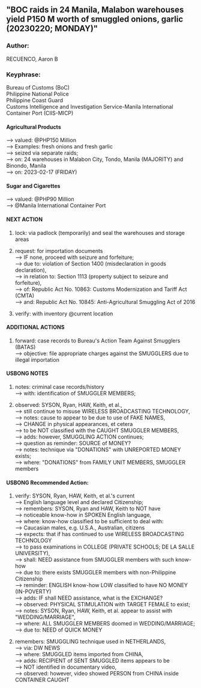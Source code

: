 ## "BOC raids in 24 Manila, Malabon warehouses yield P150 M worth of smuggled onions, garlic (20230220; MONDAY)"

### Author:

RECUENCO, Aaron B

### Keyphrase:
Bureau of Customs (BoC)<br/>
Philippine National Police<br/>
Philippine Coast Guard<br/>
Customs Intelligence and Investigation Service-Manila International Container Port (CIIS-MICP)

#### Agricultural Products
--> valued: @PHP150 Million <br/>
--> Examples: fresh onions and fresh garlic<br/>
--> seized via separate raids;<br/>
--> on: 24 warehouses in Malabon City, Tondo, Manila (MAJORITY) and Binondo, Manila<br/>
--> on: 2023-02-17 (FRIDAY)

#### Sugar and Cigarettes
--> valued: @PHP90 Million<br/>
--> @Manila International Container Port

#### NEXT ACTION

1) lock: via padlock (temporarily) and seal the warehouses and storage areas

2) request: for importation documents<br/>
--> IF none, proceed with seizure and forfeiture;<br/>
--> due to: violation of Section 1400 (misdeclaration in goods declaration),<br/>
--> in relation to: Section 1113 (property subject to seizure and forfeiture),<br/>
--> of: Republic Act No. 10863: Customs Modernization and Tariff Act (CMTA)<br/>
--> and: Republic Act No. 10845: Anti-Agricultural Smuggling Act of 2016

3) verify: with inventory @current location

#### ADDITIONAL ACTIONS

1) forward: case records to Bureau's Action Team Against Smugglers (BATAS)<br/>
--> objective: file appropriate charges against the SMUGGLERS due to illegal importation

#### USBONG NOTES

1) notes: criminal case records/history<br/>
--> with: identification of SMUGGLER MEMBERS;

2) observed: SYSON, Ryan, HAW, Keith, et al.,<br/> 
--> still continue to misuse WIRELESS BROADCASTING TECHNOLOGY,<br/>
--> notes: cause to appear to be due to use of FAKE NAMES,<br/>
--> CHANGE in physical appearances, et cetera<br/> 
--> to be NOT classified with the CAUGHT SMUGGLER MEMBERS,<br/>
--> adds: however, SMUGGLING ACTION continues;<br/>
--> question as reminder: SOURCE of MONEY?<br/>
--> notes: technique via "DONATIONS" with UNREPORTED MONEY exists;<br/>
--> where: "DONATIONS" from FAMILY UNIT MEMBERS, SMUGGLER members

#### USBONG Recommended Action: 

1) verify: SYSON, Ryan, HAW, Keith, et al.'s current<br/> 
--> English language level and declared Citizenship;<br/>
--> remembers: SYSON, Ryan and HAW, Keith to NOT have<br/> 
--> noticeable know-how in SPOKEN English language,<br/>
--> where: know-how classified to be sufficient to deal with:<br/> 
--> Caucasian males, e.g. U.S.A., Australian, citizens<br/>
--> expects: that if has continued to use WIRELESS BROADCASTING TECHNOLOGY<br/> 
--> to pass examinations in COLLEGE (PRIVATE SCHOOLS; DE LA SALLE UNIVERSITY),<br/>
--> shall: NEED assistance from SMUGGLER members with such know-how<br/>
--> due to: there exists SMUGGLER members with non-Philippine Citizenship<br/>
--> reminder: ENGLISH know-how LOW classified to have NO MONEY (IN-POVERTY)<br/>
--> adds: IF shall NEED assistance, what is the EXCHANGE?<br/>
--> observed: PHYSICAL STIMULATION with TARGET FEMALE to exist;<br/>
--> notes: SYSON, Ryan, HAW, Keith, et al. appear to assist with "WEDDING/MARRIAGE",<br/>
--> where: ALL SMUGGLER MEMBERS doomed in WEDDING/MARRIAGE;<br/>
--> due to: NEED of QUICK MONEY

2) remembers: SMUGGLING technique used in NETHERLANDS,<br/>
--> via: DW NEWS<br/>
--> where: SMUGGLED items imported from CHINA,<br/>
--> adds: RECIPIENT of SENT SMUGGLED items appears to be<br/> 
--> NOT identified in documentary video,<br/>
--> observed: however, video showed PERSON from CHINA inside CONTAINER CAUGHT

